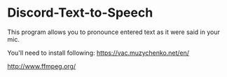 # Discord-Text-to-Speech
This program allows you to pronounce entered text as it were said in your mic.

You'll need to install following:
https://vac.muzychenko.net/en/

http://www.ffmpeg.org/
